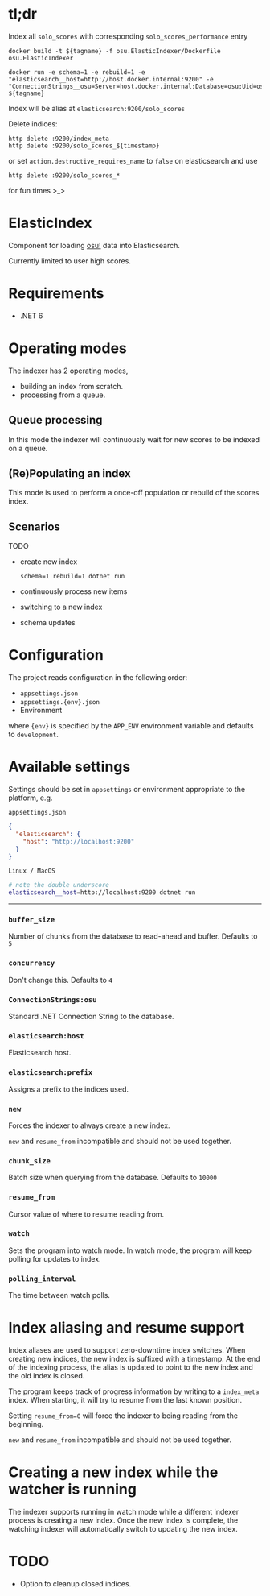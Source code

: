 # tl;dr

Index all `solo_scores` with corresponding `solo_scores_performance` entry

    docker build -t ${tagname} -f osu.ElasticIndexer/Dockerfile osu.ElasticIndexer

    docker run -e schema=1 -e rebuild=1 -e "elasticsearch__host=http://host.docker.internal:9200" -e "ConnectionStrings__osu=Server=host.docker.internal;Database=osu;Uid=osuweb;SslMode=None;" ${tagname}


Index will be alias at `elasticsearch:9200/solo_scores`

Delete indices:

    http delete :9200/index_meta
    http delete :9200/solo_scores_${timestamp}

or set `action.destructive_requires_name` to `false` on elasticsearch and use

    http delete :9200/solo_scores_*

for fun times >_>


# ElasticIndex

Component for loading [osu!](https://osu.ppy.sh) data into Elasticsearch.

Currently limited to user high scores.

# Requirements

- .NET 6

# Operating modes

The indexer has 2 operating modes,
- building an index from scratch.
- processing from a queue.

## Queue processing

In this mode the indexer will continuously wait for new scores to be indexed on a queue.

## (Re)Populating an index

This mode is used to perform a once-off population or rebuild of the scores index.


## Scenarios

TODO
- create new index

      schema=1 rebuild=1 dotnet run

- continuously process new items
- switching to a new index
- schema updates


# Configuration

The project reads configuration in the following order:
- `appsettings.json`
- `appsettings.{env}.json`
- Environment

where `{env}` is specified by the `APP_ENV` environment variable and defaults to `development`.

# Available settings

Settings should be set in `appsettings` or environment appropriate to the platform, e.g.

`appsettings.json`
```json
{
  "elasticsearch": {
    "host": "http://localhost:9200"
  }
}
```

`Linux / MacOS`
```sh
# note the double underscore
elasticsearch__host=http://localhost:9200 dotnet run
```

---

### `buffer_size`
Number of chunks from the database to read-ahead and buffer.
Defaults to `5`

### `concurrency`
Don't change this.
Defaults to `4`

### `ConnectionStrings:osu`
Standard .NET Connection String to the database.

### `elasticsearch:host`
Elasticsearch host.

### `elasticsearch:prefix`
Assigns a prefix to the indices used.

### `new`
Forces the indexer to always create a new index.

`new` and `resume_from` incompatible and should not be used together.

### `chunk_size`
Batch size when querying from the database.
Defaults to `10000`

### `resume_from`
Cursor value of where to resume reading from.

### `watch`
Sets the program into watch mode.
In watch mode, the program will keep polling for updates to index.

### `polling_interval`
The time between watch polls.

# Index aliasing and resume support
Index aliases are used to support zero-downtime index switches.
When creating new indices, the new index is suffixed with a timestamp.
At the end of the indexing process, the alias is updated to point to the new index and the old index is closed.

The program keeps track of progress information by writing to a `index_meta` index. When starting, it will try to resume from the last known position.

Setting `resume_from=0` will force the indexer to being reading from the beginning.

`new` and `resume_from` incompatible and should not be used together.

# Creating a new index while the watcher is running
The indexer supports running in watch mode while a different indexer process is creating a new index. Once the new index is complete, the watching indexer will automatically switch to updating the new index.

# TODO

- Option to cleanup closed indices.
